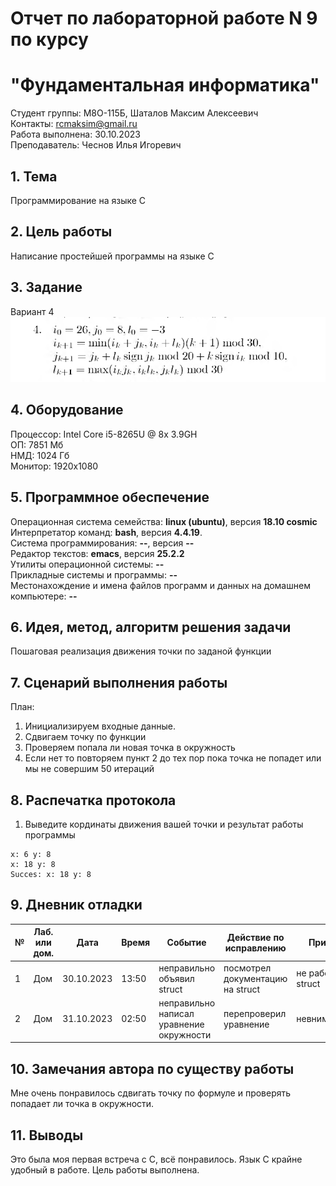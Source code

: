 # Отчет по лабораторной работе N 9 по курсу
# "Фундаментальная информатика"

Студент группы: M8О-115Б, Шаталов Максим Алексеевич\
Контакты: rcmaksim@gmail.ru \
Работа выполнена: 30.10.2023\
Преподаватель: Чеснов Илья Игоревич

## 1. Тема

Программирование на языке C

## 2. Цель работы

Написание простейшей программы на языке C

## 3. Задание

Вариант 4
![](/Laba_5_var.png)

## 4. Оборудование

Процессор: Intel Core i5-8265U @ 8x 3.9GH\
ОП: 7851 Мб\
НМД: 1024 Гб\
Монитор: 1920x1080

## 5. Программное обеспечение

Операционная система семейства: **linux (ubuntu)**, версия **18.10 cosmic**\
Интерпретатор команд: **bash**, версия **4.4.19**.\
Система программирования: **--**, версия **--**\
Редактор текстов: **emacs**, версия **25.2.2**\
Утилиты операционной системы: **--**\
Прикладные системы и программы: **--**\
Местонахождение и имена файлов программ и данных на домашнем компьютере: **--**

## 6. Идея, метод, алгоритм решения задачи

Пошаговая реализация движения точки по заданой функции

## 7. Сценарий выполнения работы

План:
1. Инициализируем входные данные.
2. Сдвигаем точку по функции
3. Проверяем попала ли новая точка в окружность
4. Если нет то повторяем пункт 2 до тех пор пока точка не попадет или мы не совершим 50 итераций

## 8. Распечатка протокола

1. Выведите кординаты движения вашей точки и результат работы программы

```
x: 6 y: 8
x: 18 y: 8
Succes: x: 18 y: 8

```

## 9. Дневник отладки

| № | Лаб. или дом. | Дата       | Время     | Событие                                                | Действие по исправлению   | Примечание     |
|---|---------------|------------|-----------|--------------------------------------------------------|---------------------------|----------------|
|1  | Дом           | 30.10.2023 | 13:50     | неправильно объявил struct  | посмотрел документацию на struct  | не работал со struct|
|2  | Дом           | 31.10.2023 | 02:50     | неправильно написал уравнение окружности | перепроверил уравнение| невнимательность               |

## 10. Замечания автора по существу работы

Мне очень понравилось сдвигать точку по формуле и проверять попадает ли точка в окружности.

## 11. Выводы

Это была моя первая встреча с C, всё понравилось. Язык С крайне удобный в работе. Цель работы выполнена.

